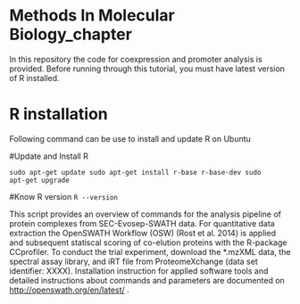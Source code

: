 # Methods In Molecular Biology_chapter
In this repository the code for coexpression and promoter analysis is provided. Before running through this tutorial, you must have latest version of R installed.

# R installation
Following command can be use to install and update R on Ubuntu

#Update and Install R

<code>sudo apt-get update
sudo apt-get install r-base r-base-dev
sudo apt-get upgrade</code>

#Know R version
<code>R --version</code>



This script provides an overview of commands for the analysis pipeline of protein complexes from SEC-Evosep-SWATH data. For quantitative data extraction the OpenSWATH Workflow (OSW) (Rost et al. 2014) is applied and subsequent statiscal scoring of co-elution proteins with the R-package CCprofiler. To conduct the trial experiment, download the *.mzXML data, the spectral assay library, and iRT file from ProteomeXchange (data set identifier: XXXX). Installation instruction for applied software tools and detailed instructions about commands and parameters are documented on http://openswath.org/en/latest/ .

